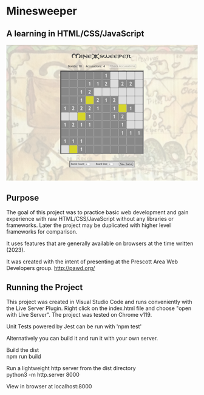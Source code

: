# Minesweeper
## A learning in HTML/CSS/JavaScript

 ![Minesweeper image](/Minesweeper.png)

## Purpose

The goal of this project was to practice basic web development and gain experience with raw HTML/CSS/JavaScript without any libraries or frameworks. Later the project may be duplicated with higher level frameworks for comparison.

It uses features that are generally available on browsers at the time written (2023). 

It was created with the intent of presenting at the Prescott Area Web Developers group.
http://pawd.org/


## Running the Project

This project was created in Visual Studio Code and runs conveniently with the Live Server Plugin.
Right click on the index.html file and choose "open with Live Server".
The project was tested on Chrome v119.

Unit Tests powered by Jest can be run with 'npm test'

Alternatively you can build it and run it with your own server.

Build the dist <br>
npm run build

Run a lightweight http server from the dist directory <br>
python3 -m http.server 8000

View in browser at localhost:8000


